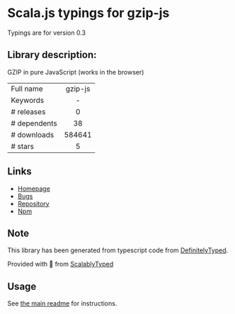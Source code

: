 
# Scala.js typings for gzip-js

Typings are for version 0.3

## Library description:
GZIP in pure JavaScript (works in the browser)

|                    |                 |
| ------------------ | :-------------: |
| Full name          | gzip-js |
| Keywords           | - |
| # releases         | 0 |
| # dependents       | 38 |
| # downloads        | 584641 |
| # stars            | 5 |

## Links
- [Homepage](https://github.com/beatgammit/gzip-js#readme)
- [Bugs](https://github.com/beatgammit/gzip-js/issues)
- [Repository](https://github.com/beatgammit/gzip-js)
- [Npm](https://www.npmjs.com/package/gzip-js)
    


## Note
This library has been generated from typescript code from [DefinitelyTyped](https://definitelytyped.org).

Provided with :purple_heart: from [ScalablyTyped](https://github.com/oyvindberg/ScalablyTyped)

## Usage
See [the main readme](../../readme.md) for instructions.


